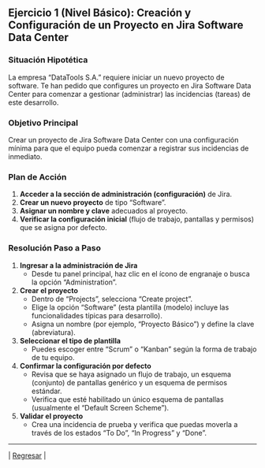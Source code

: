 ## **Ejercicio 1 (Nivel Básico): Creación y Configuración de un Proyecto en Jira Software Data Center**

### **Situación Hipotética**

La empresa “DataTools S.A.” requiere iniciar un nuevo proyecto de software. Te han pedido que configures un proyecto en Jira Software Data Center para comenzar a gestionar (administrar) las incidencias (tareas) de este desarrollo.

### **Objetivo Principal**

Crear un proyecto de Jira Software Data Center con una configuración mínima para que el equipo pueda comenzar a registrar sus incidencias de inmediato.

### **Plan de Acción**

1. **Acceder a la sección de administración (configuración)** de Jira.  
2. **Crear un nuevo proyecto** de tipo “Software”.  
3. **Asignar un nombre y clave** adecuados al proyecto.  
4. **Verificar la configuración inicial** (flujo de trabajo, pantallas y permisos) que se asigna por defecto.

### **Resolución Paso a Paso**

1. **Ingresar a la administración de Jira**  
   * Desde tu panel principal, haz clic en el ícono de engranaje o busca la opción “Administration”.  
2. **Crear el proyecto**  
   * Dentro de “Projects”, selecciona “Create project”.  
   * Elige la opción “Software” (esta plantilla (modelo) incluye las funcionalidades típicas para desarrollo).  
   * Asigna un nombre (por ejemplo, “Proyecto Básico”) y define la clave (abreviatura).  
3. **Seleccionar el tipo de plantilla**  
   * Puedes escoger entre “Scrum” o “Kanban” según la forma de trabajo de tu equipo.  
4. **Confirmar la configuración por defecto**  
   * Revisa que se haya asignado un flujo de trabajo, un esquema (conjunto) de pantallas genérico y un esquema de permisos estándar.  
   * Verifica que esté habilitado un único esquema de pantallas (usualmente el “Default Screen Scheme”).  
5. **Validar el proyecto**  
   * Crea una incidencia de prueba y verifica que puedas moverla a través de los estados “To Do”, “In Progress” y “Done”.

---
| [Regresar](./README.md) |